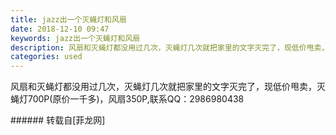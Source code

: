 ```yaml
---
title: jazz出一个灭蝇灯和风扇
date: 2018-12-10 09:47
keywords: jazz出一个灭蝇灯和风扇
description: 风扇和灭蝇灯都没用过几次，灭蝇灯几次就把家里的文字灭完了，现低价甩卖，灭蝇灯700P(原价一千多)，风扇350P,联系QQ：2986980438
categories: used
---
```

<td class="t_f" id="postmessage_2439774">

风扇和灭蝇灯都没用过几次，灭蝇灯几次就把家里的文字灭完了，现低价甩卖，灭蝇灯700P(原价一千多)，风扇350P,联系QQ：2986980438<br/>
</td>
###### 转载自[菲龙网]